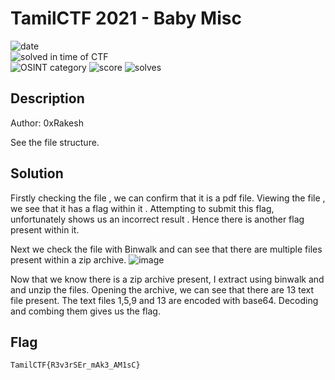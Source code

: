 # TamilCTF 2021 - Baby Misc

![date](https://img.shields.io/badge/date-25.09.2021-brightgreen.svg)  
![solved in time of CTF](https://img.shields.io/badge/solved-in%20time%20of%20CTF-brightgreen.svg)  
![OSINT category](https://img.shields.io/badge/category-osint-lightgrey.svg)
![score](https://img.shields.io/badge/score-100-blue.svg)
![solves](https://img.shields.io/badge/solves-663-brightgreen.svg)

## Description
Author: 0xRakesh

See the file structure.


## Solution

Firstly checking the file , we can confirm that it is a pdf file. Viewing the file , we see that it has a flag within it . Attempting to submit this flag, unfortunately shows us an incorrect result . Hence there is another flag present within it.

Next we check the file with Binwalk and can see that there are multiple files present within a zip archive.
![image](https://user-images.githubusercontent.com/17501137/135622034-814d34ec-e725-44bb-bec8-81c960d156ee.png)

Now that we know there is a zip archive present, I extract using binwalk and and unzip the files. Opening the archive, we can see that there are 13 text file present. The text files 1,5,9 and 13 are encoded with base64. Decoding and combing them gives us the flag.

  
## Flag
  

``` TamilCTF{R3v3rSEr_mAk3_AM1sC} ```
